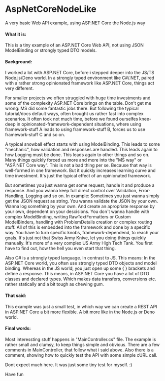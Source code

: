 # AspNetCoreNodeLike
A very basic Web API example, using ASP.NET Core the Node.js way

#### What it is:

This is a tiny example of an ASP.NET Core Web API, not using JSON ModelBinding or strongly typed DTO models.

#### Background:

I worked a lot with ASP.NET Core, before i stepped deeper into the JS/TS Node.js/Deno world. In a strongly typed environment like C#/.NET, paired with a rather strong opinionated framework like ASP.NET Core, things act very different.

For smaller projects we often struggled with huge time investments and some of the complexity ASP.NET Core brings on the table. Don't get me wrong: MS did some fantastic jobs there. But following the typical tutorial/docs default ways, often brought us rather fast into complex scenarios. It often took not much time, before we found ourselfes knee-deep in opinionated-framework-dependent situations, where using framework-stuff A leads to using framework-stuff B, forces us to use framework-stuff C and so on.

A typical snowball effect starts with using ModelBinding. This leads to some "mechanic", how validation and responses are handled. This leads again to how Logging must be done. This leads again to other things and so on. Many things quickly forced us more and more into the "MS way" or "ASP.NET Core way". This is not a bad thing per se. Because that way is well-formed in one framework. But it quickly increases learning curve and time investment. It's just the typical effect of an opinionated framework.

But sometimes you just wanna get some request, handle it and produce a response. And you wanna keep full direct control over Validation, Error-Handling, Logging and so on. In example: Sometimes you just wanna simply get the JSON request as string. You wanna validate the JSON by your own. Wanna log something by your own. And create an apropriate response by your own, dependent on your descisions. You don´t wanna handle with complex ModelBinding, writing RawTextFormatters or Custom ModelBinders, handling with ProblemDetails creation or complex routing stuff. All of this is embedded into the framework and done by a specific way. You have to turn specific knobs, framework-dependend, to reach your goals. It's just not that Swiss Army Knive, let you doing things quickly manually. It's more of a very complex US Army High Tech Tank. You first have to find out, how the hell you even start that thing.

Also C# is a strongly typed language. In contrast to JS. This means: In the ASP.NET Core world, you often use strongly typed DTO objects and model binding. Whereas in the JS world, you just open up some { } brackets and define a response. This means, in ASP.NET Core you have a lot of DTO classes and declared types. Which makes data transfers, conversions etc. rather statically and a bit tough as chewing gum.

#### That said:

This example was just a small test, in which way we can create a REST API in ASP.NET Core a bit more flexible. A bit more like in the Node.js or Deno world.

#### Final words:

Most interessting stuff happens in "MainController.cs" file. The example is rather small and clumsy, to keep things simple and obvious. There are a few comments in MainController, that follow what i said above. Also there is a comment, showing how to quickly test the API with some simple cURL call.

Dont expect much here. It was just some tiny test for myself. :)

Have fun
